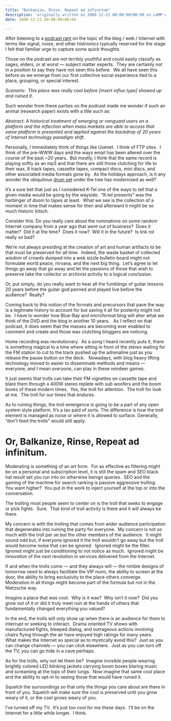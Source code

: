 ```yaml
---
title: "Balkanize, Rinse, Repeat ad infinitum"
description: 'originally written on 2008-12-21 00:00:00+00:00 on LAMP with vi, WordPress, Jekyll, Gatsby Cloud, Netlify, Revue, Substack, or Buttondown'
date: 2008-12-21 00:00:00+00:00

---
```


After listening to a [podcast rant](http://gillmorgang.techcrunch.com/2008/12/20/gillmor-gang-122008/) on the topic of the blog / web / Internet with terms like signal, noise, and other histrionics typically reserved for the stage I felt that familiar urge to capture some quick thoughts.

Those on the podcast are not terribly youthful and could easily classify as sages, elders, or at worst — subject matter experts.  They are certainly not in a position to say they have not seen this before.  We all have seen this before as we emerge from our first collective social experience tied to a place, grouping, or special interest.

*Scenario:  This place was really cool before [insert influx type] showed up and ruined it.*

Such wonder from these parties on the podcast made me wonder if such an animal (research paper) exists with a title such as:

*Abstract: A historical treatment of emerging or vanguard users on a platform and the inflection when mass markets are able to access that same platform is presented and applied against the backdrop of 20 years of Internet technology paradigm shift.*

Personally, I immediately think of things like Usenet.  I think of FTP sites.  I think of the pre-WWW days and the ways email has been altered over the course of the past ~20 years.  But mostly, I think that the same record is playing softly as an mp3 and that there are still those clutching for life to their wax, 8 track tapes, cassette tapes, compact discs, mini discs, and other associated media formats gone by.  As the holidays approach, is it any wonder the ubiquitous [drum set](http://viodi.com/2008/12/17/drum/) under the tree has modernized as well?

It’s a sure bet that just as I considered K-Tel one of the ways to tell that a given media would be going by the wayside.  “K-tel presents” was the harbinger of doom to tapes at least.  What we see is the collection of a moment in time that makes sense for then and afterward it might be so much historic kitsch.

Consider this: Do you really care about the ruminations on some random Internet company from a year ago that went out of business?  Does it matter?  Did it at the time?  Does it now?  Will it in the future?  Is link rot really so bad?

We’re not always presiding at the creation of art and human artifacts to be that must be preserved for all time.  Indeed, the waste basket of collected *wisdom* of crowds dumped into a web sizzle bulletin board might not formulate world peace, nirvana, and the next big thing.  Let’s agree to let things go away that go away and let the passions of those that wish to preserve take the collector or archivist activity to a logical conclusion.

Or, put simply, do you really want to hear all the fumblings of guitar lessons 20 years before the guitar god penned and played live before the audience?  Really?

Coming back to this notion of the formats and precursors that pave the way is a legitmate history to account for but saving it all for posterity might not be.  I have to wonder how Blue-Ray and microformat blog will alter what we think of the DVD and the blog in another 10 years.   As I reflect on that podcast, it does seem that the masses are becoming ever enabled to comment and create and those wax clutching bloggers are noticing.

Home recording was revolutionary.  As a song I heard recently puts it, there is something magical to a time where sitting in front of the stereo waiting for the FM station to cut to the track pushed up the adrenaline just as you release the pause button on the deck.   Nowadays, with blog heavy lifting technology moved to easier to disseminate methods and means — everyone, and I mean *everyone*, can play in these reindeer games.

It just seems that trolls can take their FM vignettes on cassette tape and blare them through a 400W stereo replete with sub woofers and the boom boxes of these modern times.  Yes, the troll for attention.  The troll for look at me.  The troll for our times that endures.

As to ruining things, the troll emergence is going to be a part of any open system style platform. It’s a tax paid of sorts. The difference is how the troll element is managed as noise or where it is allowed to surface. Generally, “don’t feed the trolls” would still apply.

Or, Balkanize, Rinse, Repeat ad infinitum.
==========================================

Moderating is something of an art form.  For as effective as filtering might be on a personal and subscription level, it is still the spam and SEO black hat result set you run into on otherwise benign queries.  SEO and the gaming of the machine for search ranking is passive aggressive trolling.  You want higher?  You put in the work to inject yourself at the top or into the conversation.

The trolling most people seem to center on is the troll that seeks to engage or pick fights.  Sure.  That kind of troll activity is there and it will always be there.

My concern is with the trolling that comes from wider audience participation that degenerates into ruining the party for everyone.  My concern is not so much with the troll per se but the other members of the audience.  It might sound odd but, if everyone ignored it the troll wouldn’t go away but the troll would become noise that can be ignored.  Ignored might be the filter.  Ignored might just be conditioning to not notice as much.  Ignored might be innovation of the next revolution in services delivered from the Internet.

If and when the trolls come — and they always will — the nimble designs of tomorrow need to always facilitate the VIP room, the ability to screen at the door, the ability to bring exclusivity to the place others converge.  Moderation in all things might become part of the formula but not in the Nietzsche way.

Imagine a place that was cool.  Why is it was?  Why isn’t it now?  Did you grow out of it or did it truly meet ruin at the hands of others that fundamentally changed everything you valued?

In the end, the trolls will only show up when there is an audience for them to interrupt or seeking to interact.  Drama oriented TV shows with manufactured fights, bleeped dialog, and outrageous actions involving chairs flying through the air have enjoyed high ratings for many years.  What makes the Internet so special as to mystically avoid this?  Just as you can change channels — you can click elsewhere.  Just as you can turn off the TV, you can go hide in a cave perhaps.

As for the trolls, why not let them be?  Imagine invisible people wearing brightly colored LED blinking jackets carrying boom boxes blaring music and screaming at the tops of their lungs.  Now imagine that same cool place and the ability to opt-in to seeing those that would have ruined it.

Squelch the surroundings so that only the things you care about are there in front of you. Squelch will make sure the cool is preserved until you grow weary of it, or the cool grows weary of you.

I’ve turned off my TV.  It’s just too cool for me these days.  I’ll be on the Internet for a little while longer.  I think.

